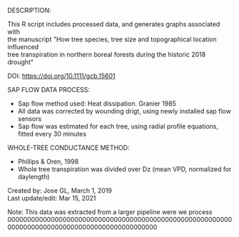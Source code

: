 DESCRIPTION:                                                                            
                                                                                                    
This R script includes processed data, and generates graphs associated with            
the manuscript "How tree species, tree size and topographical location influenced      
tree transpiration in northern boreal forests during the historic 2018 drought"

DOI: https://doi.org/10.1111/gcb.15601
                                                                                                    
SAP FLOW DATA PROCESS:                                                                        
 - Sap flow method used: Heat dissipation. Granier 1985
 - All data was corrected by wounding drigt, using newly installed sap flow sensors
 - Sap flow was estimated for each tree, using radial profile equations, fitted every 30 minutes

WHOLE-TREE CONDUCTANCE METHOD:                                                          
 - Phillips & Oren, 1998
 - Whole tree transpiration was divided over Dz (mean VPD, normalized for daylength)
                                                                                                    
Created by: Jose GL, March 1, 2019                                                            
Last update/edit: Mar 15, 2021                                                                    

Note: This data was extracted from a larger pipeline were we process 
00000000000000000000000000000000000000000000000000000000000000000000000000000000000000000000000






